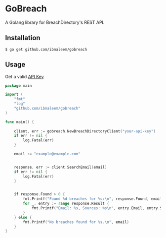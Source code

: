 # GoBreach
A Golang library for BreachDirectory's REST API.

## Installation
```
$ go get github.com/ibnaleem/gobreach
```
## Usage
Get a valid [API Key](https://rapidapi.com/rohan-patra/api/breachdirectory/)
```go
package main

import (
	"fmt"
	"log"
	"github.com/ibnaleem/gobreach"
)

func main() {
	
	client, err := gobreach.NewBreachDirectoryClient("your-api-key")
	if err != nil {
		log.Fatal(err)
	}

	email := "example@example.com"


	response, err := client.SearchEmail(email)
	if err != nil {
		log.Fatal(err)
	}


	if response.Found > 0 {
		fmt.Printf("Found %d breaches for %s:\n", response.Found, email)
		for _, entry := range response.Result {
			fmt.Printf("Email: %s, Sources: %s\n", entry.Email, entry.Sources)
		}
	} else {
		fmt.Printf("No breaches found for %s.\n", email)
	}
}
```
